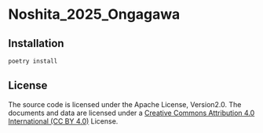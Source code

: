 # Noshita_2025_Ongagawa



## Installation

```sh
poetry install
```

## License
The source code is licensed under the Apache License, Version2.0. The documents and data are licensed under a [Creative Commons Attribution 4.0 International (CC BY 4.0)](https://creativecommons.org/licenses/by/4.0/legalcode) License.